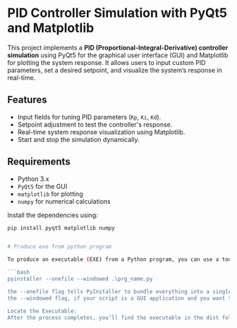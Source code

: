 # PID Controller Simulation with PyQt5 and Matplotlib

This project implements a **PID (Proportional-Integral-Derivative) controller simulation** using PyQt5 for the graphical user interface (GUI) and Matplotlib for plotting the system response. It allows users to input custom PID parameters, set a desired setpoint, and visualize the system’s response in real-time.

## Features

- Input fields for tuning PID parameters (`Kp`, `Ki`, `Kd`).
- Setpoint adjustment to test the controller's response.
- Real-time system response visualization using Matplotlib.
- Start and stop the simulation dynamically.

## Requirements

- Python 3.x
- `PyQt5` for the GUI
- `matplotlib` for plotting
- `numpy` for numerical calculations

Install the dependencies using:

```bash
pip install pyqt5 matplotlib numpy


# Produce exe from python program

To produce an executable (EXE) from a Python program, you can use a tool like PyInstaller or cx_Freeze. Here's a guide using PyInstaller:

```bash
pyinstaller --onefile --windowed .\prg_name.py

the --onefile flag tells PyInstaller to bundle everything into a single executable.
the --windowed flag, if your script is a GUI application and you want to avoid opening a terminal window.

Locate the Executable:
After the process completes, you’ll find the executable in the dist folder inside your script's directory.
